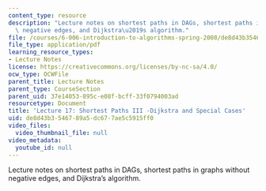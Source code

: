 ```yaml
---
content_type: resource
description: "Lecture notes on shortest paths in DAGs, shortest paths in graphs without\
  \ negative edges, and Dijkstra\u2019s algorithm."
file: /courses/6-006-introduction-to-algorithms-spring-2008/de8d43b3546789a5dc677ae5c5915ff0_lec17.pdf
file_type: application/pdf
learning_resource_types:
- Lecture Notes
license: https://creativecommons.org/licenses/by-nc-sa/4.0/
ocw_type: OCWFile
parent_title: Lecture Notes
parent_type: CourseSection
parent_uid: 37e14053-895c-e08f-bcff-33f0794003ad
resourcetype: Document
title: 'Lecture 17: Shortest Paths III -Dijkstra and Special Cases'
uid: de8d43b3-5467-89a5-dc67-7ae5c5915ff0
video_files:
  video_thumbnail_file: null
video_metadata:
  youtube_id: null
---
```

Lecture notes on shortest paths in DAGs, shortest paths in graphs without negative edges, and Dijkstra’s algorithm.